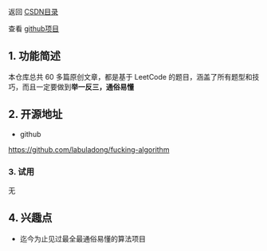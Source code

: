 返回 [CSDN目录](https://blog.csdn.net/kongmingxiaoxiao/article/details/123605322)

查看 [github项目](https://github.com/chenmingkong/open-source-exploration)

## 1. 功能简述

本仓库总共 60 多篇原创文章，都是基于 LeetCode 的题目，涵盖了所有题型和技巧，而且一定要做到**举一反三，通俗易懂**

## 2. 开源地址

- github

https://github.com/labuladong/fucking-algorithm

### 3. 试用

无

##  4. 兴趣点

- 迄今为止见过最全最通俗易懂的算法项目
